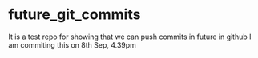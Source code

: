 # future_git_commits
It is a test repo for showing that we can push commits in future in github
I am commiting this on 8th Sep, 4.39pm
